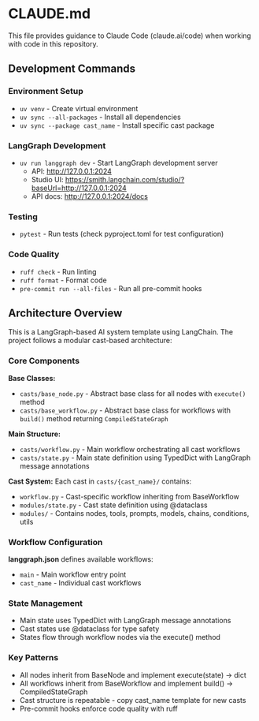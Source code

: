 # CLAUDE.md

This file provides guidance to Claude Code (claude.ai/code) when working with code in this repository.

## Development Commands

### Environment Setup
- `uv venv` - Create virtual environment
- `uv sync --all-packages` - Install all dependencies
- `uv sync --package cast_name` - Install specific cast package

### LangGraph Development
- `uv run langgraph dev` - Start LangGraph development server
  - API: http://127.0.0.1:2024
  - Studio UI: https://smith.langchain.com/studio/?baseUrl=http://127.0.0.1:2024
  - API docs: http://127.0.0.1:2024/docs

### Testing
- `pytest` - Run tests (check pyproject.toml for test configuration)

### Code Quality
- `ruff check` - Run linting
- `ruff format` - Format code
- `pre-commit run --all-files` - Run all pre-commit hooks

## Architecture Overview

This is a LangGraph-based AI system template using LangChain. The project follows a modular cast-based architecture:

### Core Components

**Base Classes:**
- `casts/base_node.py` - Abstract base class for all nodes with `execute()` method
- `casts/base_workflow.py` - Abstract base class for workflows with `build()` method returning `CompiledStateGraph`

**Main Structure:**
- `casts/workflow.py` - Main workflow orchestrating all cast workflows
- `casts/state.py` - Main state definition using TypedDict with LangGraph message annotations

**Cast System:**
Each cast in `casts/{cast_name}/` contains:
- `workflow.py` - Cast-specific workflow inheriting from BaseWorkflow
- `modules/state.py` - Cast state definition using @dataclass
- `modules/` - Contains nodes, tools, prompts, models, chains, conditions, utils

### Workflow Configuration

**langgraph.json** defines available workflows:
- `main` - Main workflow entry point
- `cast_name` - Individual cast workflows

### State Management

- Main state uses TypedDict with LangGraph message annotations
- Cast states use @dataclass for type safety
- States flow through workflow nodes via the execute() method

### Key Patterns

- All nodes inherit from BaseNode and implement execute(state) -> dict
- All workflows inherit from BaseWorkflow and implement build() -> CompiledStateGraph
- Cast structure is repeatable - copy cast_name template for new casts
- Pre-commit hooks enforce code quality with ruff